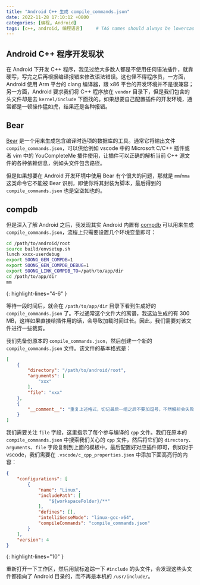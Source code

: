 ```yaml
---
title: "Android C++ 生成 compile_commands.json"
date: 2022-11-28 17:10:12 +0800
categories: [编程, Android]
tags: [c++, android, 编程语言]     # TAG names should always be lowercase
---
```


## Android C++ 程序开发现状

在 Android 下开发 C++ 程序，我见过绝大多数人都是不使用任何语法插件，就靠硬写，写完之后再根据编译报错来修改语法错误。这也怪不得程序员，一方面，Android 使用 Arm 平台的 clang 编译器，跟 x86 平台的开发环境并不是很兼容；另一方面，Android 要求我们将 C++ 程序放在 `vendor` 目录下，但是我们包含的头文件却是去 `kernel/include` 下面找的。如果想要自己配置插件的开发环境，通常都是一顿操作猛如虎，结果还是各种报错。

## Bear

[Bear](https://github.com/rizsotto/Bear) 是一个用来生成包含编译时选项的数据库的工具。通常它将输出文件 `compile_commands.json`，可以供给例如 vscode 中的 Microsoft C/C++ 插件或者 vim 中的 YouCompleteMe 插件使用，让插件可以正确的解析当前 C++ 源文件的各种依赖信息，例如头文件包含路径。

但是如果想要在 Android 开发环境中使用 Bear 有个很大的问题，那就是 `mm`/`mma` 这类命令它不能被 Bear 识别，即使你将其封装为脚本，最后得到的 `compile_commands.json` 也是空空如也的。

## compdb

但是深入了解 Android 之后，我发现其实 Android 内置有 [compdb](https://android.googlesource.com/platform/build/soong/+/HEAD/docs/compdb.md) 可以用来生成 `compile_commands.json`，流程上只需要设置几个环境变量即可：

```bash
cd /path/to/android/root
source build/envsetup.sh
lunch xxxx-userdebug
export SOONG_GEN_COMPDB=1
export SOONG_GEN_COMPDB_DEBUG=1
export SOONG_LINK_COMPDB_TO=/path/to/app/dir
cd /path/to/app/dir
mm
```
{: highlight-lines="4-6" }

等待一段时间后，就会在 `/path/to/app/dir` 目录下看到生成好的 `compile_commands.json` 了。不过通常这个文件大的离谱，我这边生成的有 300 MB，这样如果直接给插件用的话，会导致加载时间过长。因此，我们需要对该文件进行一些裁剪。

我们先备份原本的 `compile_commands.json`，然后创建一个新的 `compile_commands.json` 文件。该文件的基本格式是：

```json
[
    {
        "directory": "/path/to/android/root",
        "arguments": [
            "xxx"
        ],
        "file": "xxx"
    },
    {
        "__comment__": "重复上述格式，切记最后一组之后不要加逗号，不然解析会失败！"
    }
]
```

我们需要关注 `file` 字段，这里指示了每个参与编译的 `cpp` 文件。我们在原本的 `compile_commands.json` 中搜索我们关心的 `cpp` 文件，然后将它们的 `directory`、`arguments`、`file` 字段复制到上面的模板中，最后配置好对应插件即可，例如对于 vscode，我们需要在 `.vscode/c_cpp_properties.json` 中添加下面高亮行的内容：

```json
{
    "configurations": [
        {
            "name": "Linux",
            "includePath": [
                "${workspaceFolder}/**"
            ],
            "defines": [],
            "intelliSenseMode": "linux-gcc-x64",
            "compileCommands": "compile_commands.json"
        }
    ],
    "version": 4
}
```
{: highlight-lines="10" }

重新打开一下工作区，然后用鼠标追踪一下 `#include` 的头文件，会发现这些头文件都指向了 Android 目录的，而不再是本机的 `/usr/include/`。
